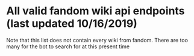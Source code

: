 # All valid fandom wiki api endpoints (last updated 10/16/2019)

Note that this list does not contain every wiki from fandom. There are too many for the bot to search for at this present time
